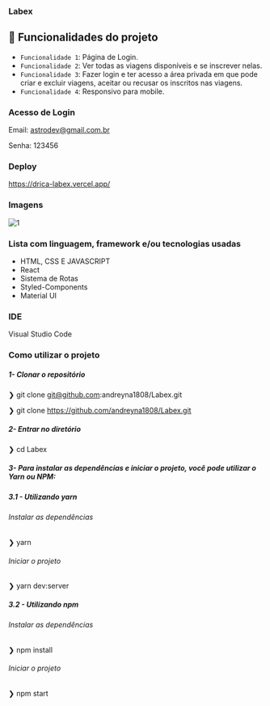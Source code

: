 ### Labex

## :hammer: Funcionalidades do projeto
- `Funcionalidade 1`: Página de Login.
- `Funcionalidade 2`: Ver todas as viagens disponíveis e se inscrever nelas.
- `Funcionalidade 3`: Fazer login e ter acesso a área privada em que pode criar e excluir viagens, aceitar ou recusar os inscritos nas viagens.
- `Funcionalidade 4`: Responsivo para mobile.

### Acesso de Login
Email: astrodev@gmail.com.br

Senha: 123456

### Deploy 
https://drica-labex.vercel.app/

### Imagens
![1](https://user-images.githubusercontent.com/87716793/156920356-53f29edf-bdf9-4865-a5d8-ac031099fbf3.jpg)

### Lista com linguagem, framework e/ou tecnologias usadas
- HTML, CSS E JAVASCRIPT
- React
- Sistema de Rotas
- Styled-Components
- Material UI

### IDE
Visual Studio Code

### Como utilizar o projeto

##### 1- Clonar o repositório
  ❯ git clone git@github.com:andreyna1808/Labex.git

  ❯ git clone https://github.com/andreyna1808/Labex.git

  ##### 2- Entrar no diretório
  ❯ cd Labex
  
##### 3- Para instalar as dependências e iniciar o projeto, você pode utilizar o Yarn ou NPM:

##### 3.1 - Utilizando yarn

 ###### Instalar as dependências
  ❯ yarn

###### Iniciar o projeto
  ❯ yarn dev:server
  
##### 3.2 - Utilizando npm

 ###### Instalar as dependências
  ❯ npm install

 ###### Iniciar o projeto
  ❯ npm start

